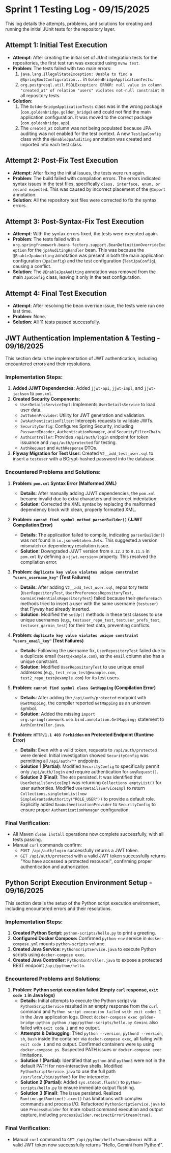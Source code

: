 # Sprint 1 Testing Log - 09/15/2025

This log details the attempts, problems, and solutions for creating and running the initial JUnit tests for the repository layer.

## Attempt 1: Initial Test Execution

*   **Attempt**: After creating the initial set of JUnit integration tests for the repositories, the first test run was executed using `mvnw test`.
*   **Problem**: The tests failed with two main errors:
    1.  `java.lang.IllegalStateException: Unable to find a @SpringBootConfiguration...` in `GoldenBridgeApplicationTests`.
    2.  `org.postgresql.util.PSQLException: ERROR: null value in column "created_at" of relation "users" violates not-null constraint` in all repository tests.
*   **Solution**:
    1.  The `GoldenBridgeApplicationTests` class was in the wrong package (`com.goldenbridge.golden_bridge`) and could not find the main application configuration. It was moved to the correct package (`com.goldenbridge.app`).
    2.  The `created_at` column was not being populated because JPA auditing was not enabled for the test context. A new `TestJpaConfig` class with the `@EnableJpaAuditing` annotation was created and imported into each test class.

## Attempt 2: Post-Fix Test Execution

*   **Attempt**: After fixing the initial issues, the tests were run again.
*   **Problem**: The build failed with compilation errors. The errors indicated syntax issues in the test files, specifically `class, interface, enum, or record expected`. This was caused by incorrect placement of the `@Import` annotation.
*   **Solution**: All the repository test files were corrected to fix the syntax errors.

## Attempt 3: Post-Syntax-Fix Test Execution

*   **Attempt**: With the syntax errors fixed, the tests were executed again.
*   **Problem**: The tests failed with a `org.springframework.beans.factory.support.BeanDefinitionOverrideException` for the `jpaAuditingHandler` bean. This was because the `@EnableJpaAuditing` annotation was present in both the main application configuration (`JpaConfig`) and the test configuration (`TestJpaConfig`), causing a conflict.
*   **Solution**: The `@EnableJpaAuditing` annotation was removed from the main `JpaConfig` class, leaving it only in the test configuration.

## Attempt 4: Final Test Execution

*   **Attempt**: After resolving the bean override issue, the tests were run one last time.
*   **Problem**: None.
*   **Solution**: All 11 tests passed successfully.

## JWT Authentication Implementation & Testing - 09/16/2025

This section details the implementation of JWT authentication, including encountered errors and their resolutions.

### Implementation Steps:

1.  **Added JJWT Dependencies:** Added `jjwt-api`, `jjwt-impl`, and `jjwt-jackson` to `pom.xml`.
2.  **Created Security Components:**
    *   `UserDetailsServiceImpl`: Implements `UserDetailsService` to load user data.
    *   `JwtTokenProvider`: Utility for JWT generation and validation.
    *   `JwtAuthenticationFilter`: Intercepts requests to validate JWTs.
    *   `SecurityConfig`: Configures Spring Security, including `PasswordEncoder`, `AuthenticationManager`, and `SecurityFilterChain`.
    *   `AuthController`: Provides `/api/auth/login` endpoint for token issuance and `/api/auth/protected` for testing.
    *   `AuthRequest` and `AuthResponse` DTOs.
3.  **Flyway Migration for Test User:** Created `V2__add_test_user.sql` to insert a `testuser` with a BCrypt-hashed password into the database.

### Encountered Problems and Solutions:

1.  **Problem: `pom.xml` Syntax Error (Malformed XML)**
    *   **Details**: After manually adding JJWT dependencies, the `pom.xml` became invalid due to extra characters and incorrect indentation.
    *   **Solution**: Corrected the XML syntax by replacing the malformed dependency block with clean, properly formatted XML.

2.  **Problem: `cannot find symbol method parserBuilder()` (JJWT Compilation Error)**
    *   **Details**: The application failed to compile, indicating `parserBuilder()` was not found in `io.jsonwebtoken.Jwts`. This suggested a version mismatch or dependency resolution issue.
    *   **Solution**: Downgraded JJWT version from `0.12.3` to `0.11.5` in `pom.xml` by defining a `<jjwt.version>` property. This resolved the compilation error.

3.  **Problem: `duplicate key value violates unique constraint "users_username_key"` (Test Failures)**
    *   **Details**: After adding `V2__add_test_user.sql`, repository tests (`UserRepositoryTest`, `UserPreferencesRepositoryTest`, `GarminCredentialsRepositoryTest`) failed because their `@BeforeEach` methods tried to insert a user with the same username (`testuser`) that Flyway had already inserted.
    *   **Solution**: Modified the `setUp()` methods in these test classes to use unique usernames (e.g., `testuser_repo_test`, `testuser_prefs_test`, `testuser_garmin_test`) for their test data, preventing conflicts.

4.  **Problem: `duplicate key value violates unique constraint "users_email_key"` (Test Failures)**
    *   **Details**: Following the username fix, `UserRepositoryTest` failed due to a duplicate email (`test@example.com`), as the `email` column also has a unique constraint.
    *   **Solution**: Modified `UserRepositoryTest` to use unique email addresses (e.g., `test_repo_test@example.com`, `test2_repo_test@example.com`) for its test users.

5.  **Problem: `cannot find symbol class GetMapping` (Compilation Error)**
    *   **Details**: After adding the `/api/auth/protected` endpoint with `@GetMapping`, the compiler reported `GetMapping` as an unknown symbol.
    *   **Solution**: Added the missing `import org.springframework.web.bind.annotation.GetMapping;` statement to `AuthController.java`.

6.  **Problem: `HTTP/1.1 403 Forbidden` on Protected Endpoint (Runtime Error)**
    *   **Details**: Even with a valid token, requests to `/api/auth/protected` were denied. Initial investigation showed `SecurityConfig` was permitting all `/api/auth/**` endpoints.
    *   **Solution 1 (Partial)**: Modified `SecurityConfig` to specifically permit only `/api/auth/login` and require authentication for `anyRequest()`.
    *   **Solution 2 (Final)**: The `403` persisted. It was identified that `UserDetailsServiceImpl` was returning `Collections.emptyList()` for user authorities. Modified `UserDetailsServiceImpl` to return `Collections.singletonList(new SimpleGrantedAuthority("ROLE_USER"))` to provide a default role. Explicitly added `DaoAuthenticationProvider` to `SecurityConfig` to ensure proper `AuthenticationManager` configuration.

### Final Verification:

*   All Maven `clean install` operations now complete successfully, with all tests passing.
*   Manual `curl` commands confirm:
    *   `POST /api/auth/login` successfully returns a JWT token.
    *   `GET /api/auth/protected` with a valid JWT token successfully returns "You have accessed a protected resource!", confirming proper authentication and authorization.

## Python Script Execution Environment Setup - 09/16/2025

This section details the setup of the Python script execution environment, including encountered errors and their resolutions.

### Implementation Steps:

1.  **Created Python Script:** `python-scripts/hello.py` to print a greeting.
2.  **Configured Docker Compose:** Confirmed `python-env` service in `docker-compose.yml` mounts `python-scripts` volume.
3.  **Created Java Service:** `PythonScriptService.java` to execute Python scripts using `docker-compose exec`.
4.  **Created Java Controller:** `PythonController.java` to expose a protected REST endpoint `/api/python/hello`.

### Encountered Problems and Solutions:

1.  **Problem: Python script execution failed (Empty `curl` response, `exit code 1` in Java logs)**
    *   **Details**: Initial attempts to execute the Python script via `PythonScriptService` resulted in an empty response from the `curl` command and `Python script execution failed with exit code: 1` in the Java application logs. Direct `docker-compose exec golden-bridge-python python /app/python-scripts/hello.py Gemini` also failed with `exit code 1` and no output.
    *   **Attempts & Debugging**: Tried `python --version`, `python3 --version`, `sh`, `bash` inside the container via `docker-compose exec`, all failing with `exit code 1` and no output. Confirmed containers were `Up` using `docker-compose ps`. Suspected PATH issues or `docker-compose exec` limitations.
    *   **Solution 1 (Partial)**: Identified that `python` and `python3` were not in the default PATH for non-interactive shells. Modified `PythonScriptService.java` to use the full path `/usr/local/bin/python3` for the interpreter.
    *   **Solution 2 (Partial)**: Added `sys.stdout.flush()` to `python-scripts/hello.py` to ensure immediate output flushing.
    *   **Solution 3 (Final)**: The issue persisted. Realized `Runtime.getRuntime().exec()` has limitations with complex commands and process I/O. Refactored `PythonScriptService.java` to use `ProcessBuilder` for more robust command execution and output capture, including `processBuilder.redirectErrorStream(true)`.

### Final Verification:

*   Manual `curl` command to `GET /api/python/hello?name=Gemini` with a valid JWT token now successfully returns "Hello, Gemini from Python!".
